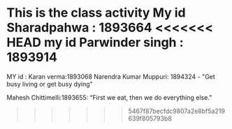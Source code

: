 This is the class activity
My id Sharadpahwa : 1893664
<<<<<<< HEAD
my id Parwinder singh  : 1893914
=======
MY id : Karan verma:1893068
Narendra Kumar Muppuri: 1894324 - "Get busy living or get busy dying"




Mahesh Chittimelli:1893655: “First we eat, then we do everything else.”
>>>>>>> 5467f87becfdc9807a2e8bf5a219639f805793b8
